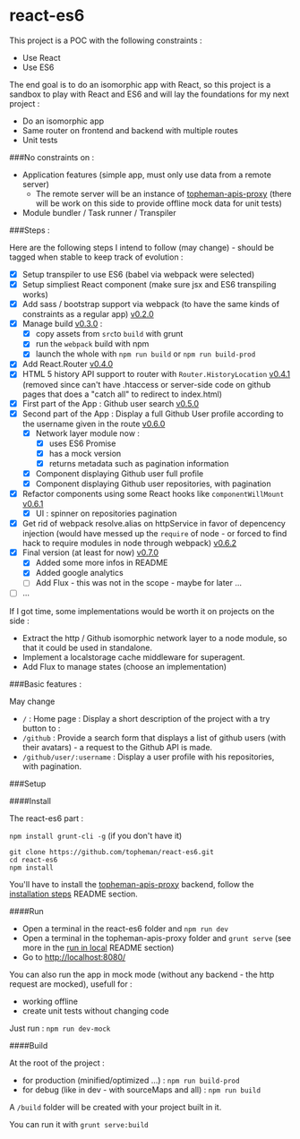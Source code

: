 react-es6
=========

This project is a POC with the following constraints :

* Use React
* Use ES6

The end goal is to do an isomorphic app with React, so this project is a sandbox to play with React and ES6 and will lay the foundations for my next project :

* Do an isomorphic app
* Same router on frontend and backend with multiple routes
* Unit tests

###No constraints on :

* Application features (simple app, must only use data from a remote server)
	* The remote server will be an instance of [topheman-apis-proxy](https://github.com/topheman/topheman-apis-proxy) (there will be work on this side to provide offline mock data for unit tests)
* Module bundler / Task runner / Transpiler

###Steps :

Here are the following steps I intend to follow (may change) - should be tagged when stable to keep track of evolution :

- [x] Setup transpiler to use ES6 (babel via webpack were selected)
- [x] Setup simpliest React component (make sure jsx and ES6 transpiling works)
- [x] Add sass / bootstrap support via webpack (to have the same kinds of constraints as a regular app) [v0.2.0](https://github.com/topheman/react-es6/tree/v0.2.0)
- [x] Manage build [v0.3.0](https://github.com/topheman/react-es6/tree/v0.3.0) : 
	- [x] copy assets from `src`to `build` with grunt
	- [x] run the `webpack` build with npm
	- [x] launch the whole with `npm run build` or `npm run build-prod`
- [x] Add React.Router [v0.4.0](https://github.com/topheman/react-es6/tree/v0.4.0)
- [x] HTML 5 history API support to router with `Router.HistoryLocation` [v0.4.1](https://github.com/topheman/react-es6/tree/v0.4.1) (removed since can't have .htaccess or server-side code on github pages that does a "catch all" to redirect to index.html)
- [x] First part of the App : Github user search [v0.5.0](https://github.com/topheman/react-es6/tree/v0.5.0)
- [x] Second part of the App : Display a full Github User profile according to the username given in the route [v0.6.0](https://github.com/topheman/react-es6/tree/v0.6.0)
	- [x] Network layer module now :
		- [x] uses ES6 Promise
		- [x] has a mock version
		- [x] returns metadata such as pagination information
	- [x] Component displaying Github user full profile
	- [x] Component displaying Github user repositories, with pagination
- [x] Refactor components using some React hooks like `componentWillMount` [v0.6.1](https://github.com/topheman/react-es6/tree/v0.6.1)
	- [x] UI : spinner on repositories pagination
- [x] Get rid of webpack resolve.alias on httpService in favor of depencency injection (would have messed up the `require` of node - or forced to find hack to require modules in node through webpack) [v0.6.2](https://github.com/topheman/react-es6/tree/v0.6.2)
- [x] Final version (at least for now) [v0.7.0](https://github.com/topheman/react-es6/tree/v0.7.0)
	- [x] Added some more infos in README
	- [x] Added google analytics
	- [ ] Add Flux - this was not in the scope - maybe for later ...
- [ ] ...

If I got time, some implementations would be worth it on projects on the side :

* Extract the http / Github isomorphic network layer to a node module, so that it could be used in standalone.
* Implement a localstorage cache middleware for superagent.
* Add Flux to manage states (choose an implementation)


###Basic features :

May change

* `/` : Home page : Display a short description of the project with a try button to :
* `/github` : Provide a search form that displays a list of github users (with their avatars) - a request to the Github API is made.
* `/github/user/:username` : Display a user profile with his repositories, with pagination.

###Setup

####Install

The react-es6 part :

`npm install grunt-cli -g` (if you don't have it)

```shell
git clone https://github.com/topheman/react-es6.git
cd react-es6
npm install
```

You'll have to install the [topheman-apis-proxy](https://github.com/topheman/topheman-apis-proxy) backend, follow the [installation steps](https://github.com/topheman/topheman-apis-proxy#installation) README section.

####Run

* Open a terminal in the react-es6 folder and `npm run dev`
* Open a terminal in the topheman-apis-proxy folder and `grunt serve` (see more in the [run in local](https://github.com/topheman/topheman-apis-proxy#run-in-local) README section)
* Go to [http://localhost:8080/](http://localhost:8080/)

You can also run the app in mock mode (without any backend - the http request are mocked), usefull for :

* working offline
* create unit tests without changing code
 
Just run : `npm run dev-mock`


####Build

At the root of the project :

* for production (minified/optimized ...) : `npm run build-prod`
* for debug (like in dev - with sourceMaps and all) : `npm run build`

A `/build` folder will be created with your project built in it.

You can run it with `grunt serve:build`
